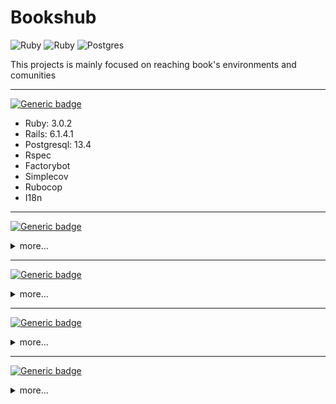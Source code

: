 # Bookshub

![Ruby](https://img.shields.io/badge/ruby-%23CC342D.svg?style=for-the-badge&logo=ruby&logoColor=white) ![Ruby](https://img.shields.io/badge/ruby-%23CC342D.svg?style=for-the-badge&logo=ruby&logoColor=white) ![Postgres](https://img.shields.io/badge/postgres-%23316192.svg?style=for-the-badge&logo=postgresql&logoColor=white)


This projects is mainly focused on reaching book's environments and comunities 

<hr>

[![Generic badge](https://img.shields.io/badge/Specs--blue.svg)](https://shields.io/)

- Ruby: 3.0.2
- Rails: 6.1.4.1
- Postgresql: 13.4
- Rspec
- Factorybot
- Simplecov
- Rubocop
- I18n

<hr>


[![Generic badge](https://img.shields.io/badge/Install--blue.svg)](https://shields.io/)
<details>
  <summary>
   more...
  </summary>

Clone

```
git clone https://github.com/xitarps/bookshub
```

Run:
```
bin/setup
```
</details>
<hr>

[![Generic badge](https://img.shields.io/badge/Tests--green.svg)](https://shields.io/)

<details>
  <summary>
   more...
  </summary>

Run

```
rspec
```
</details>
<hr>


[![Generic badge](https://img.shields.io/badge/Linter--blue.svg)](https://shields.io/)

<details>
  <summary>
   more...
  </summary>
Run

```
rubocop
```
</details>
<hr>

[![Generic badge](https://img.shields.io/badge/Patterns--green.svg)](https://shields.io/)

<details>
  <summary>
   more...
  </summary>

Commit:
```
[Flag]: your_commit

* Main flags: Fix, Feature, Refactor, Update, Remove... and so on
```

Branch:
```
2021-11-02-first_commit

YYYY-MM-DD-card_title
```
</details>

